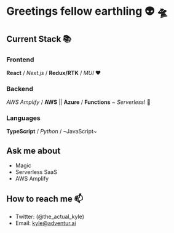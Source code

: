 # Greetings fellow earthling 👽 🛸
## Current Stack 📚

### Frontend 

**React** / _Next.js_ / **Redux/RTK** / _MUI_ ❤️

### Backend

_AWS Amplify_ / **AWS** || **Azure** / **Functions** ~ _Serverless_! 💪

### Languages

**TypeScript** / _Python_ / ~JavaScript~

## Ask me about 

- Magic
- Serverless SaaS
- AWS Amplify

## How to reach me 📫

- Twitter: (@the_actual_kyle)
- Email: [kyle@adventur.ai](mailto:kyle@adventur.ai)

<!-- <a href="https://www.socialimage.app/">
  <img height="180rem" src="https://github-readme-stats.vercel.app/api?username=kylekirkby&show_icons=true&theme=react" alt="Kyle's github stats" />
  <img height="180rem" src="https://github-readme-stats.vercel.app/api/top-langs/?username=kylekirkby&layout=compact&theme=react" alt="Kyle's top languages" />
</a> -->
